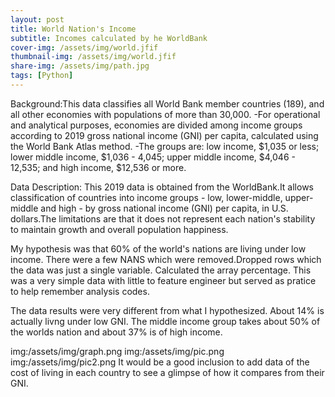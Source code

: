 ```yaml
---
layout: post
title: World Nation's Income
subtitle: Incomes calculated by he WorldBank
cover-img: /assets/img/world.jfif
thumbnail-img: /assets/img/world.jfif
share-img: /assets/img/path.jpg
tags: [Python]
---
```


Background:This data classifies all World Bank member countries (189), and all other economies with populations of                         more than 30,000.
-For operational and analytical purposes, economies are divided among income groups according to 2019 gross national income (GNI) per capita, calculated using the World Bank Atlas method. 
-The groups are: low income, $1,035 or less; lower middle income, $1,036 - 4,045; upper middle income, $4,046 - 12,535; and high income, $12,536 or more. 

Data Description: This 2019 data is obtained from the WorldBank.It allows classification of countries into income groups - low, lower-middle, upper-middle and high - by gross national income (GNI) per capita, in U.S. dollars.The limitations are that it does not represent  each nation's stability to maintain growth and overall population happiness.

My hypothesis was that 60% of the world's nations are living under low income.
There were a few NANS which were removed.Dropped rows which the data was just a single variable. Calculated the array percentage. 
This was a very simple data with little to feature engineer but served as pratice to help remember analysis codes.

The data results were very different from what I hypothesized. About 14% is actually livng under low GNI. The middle income group takes about 50% of the worlds nation and about 37% is of high income.


img:/assets/img/graph.png
img:/assets/img/pic.png
img:/assets/img/pic2.png
It would be a good inclusion to add data of the cost of living in each country to see a glimpse of how it compares from their GNI.
